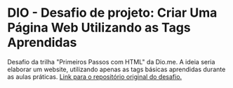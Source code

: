 # DIO - Desafio de projeto: Criar Uma Página Web Utilizando as Tags Aprendidas

Desafio da trilha "Primeiros Passos com HTML" da Dio.me. A ideia seria elaborar um website, utilizando apenas as tags básicas aprendidas durante as aulas práticas.
[Link para o repositório original do desafio.](https://github.com/digitalinnovationone/trilha-html-modulo-1)

